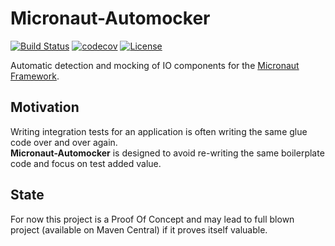 # Micronaut-Automocker
[![Build Status](https://travis-ci.com/ledoyen/micronaut-automocker.svg?branch=master)](https://travis-ci.com/ledoyen/micronaut-automocker)
[![codecov](https://codecov.io/gh/ledoyen/micronaut-automocker/branch/master/graph/badge.svg)](https://codecov.io/gh/ledoyen/micronaut-automocker)
[![License](https://img.shields.io/github/license/ledoyen/micronaut-automocker.svg)](https://opensource.org/licenses/Apache-2.0)

Automatic detection and mocking of IO components for the [Micronaut Framework](http://micronaut.io).

## Motivation
Writing integration tests for an application is often writing the same glue code over and over again.  
**Micronaut-Automocker** is designed to avoid re-writing the same boilerplate code and focus on test added value.

## State
For now this project is a Proof Of Concept and may lead to full blown project (available on Maven Central) if it proves itself valuable. 
